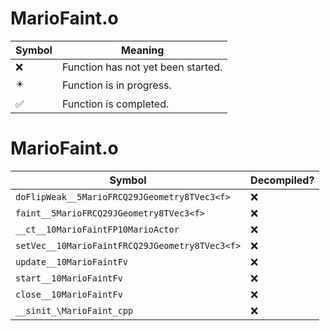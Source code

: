 # MarioFaint.o
| Symbol | Meaning 
| ------------- | ------------- 
| :x: | Function has not yet been started. 
| :eight_pointed_black_star: | Function is in progress. 
| :white_check_mark: | Function is completed. 


# MarioFaint.o
| Symbol | Decompiled? |
| ------------- | ------------- |
| `doFlipWeak__5MarioFRCQ29JGeometry8TVec3<f>` | :x: |
| `faint__5MarioFRCQ29JGeometry8TVec3<f>` | :x: |
| `__ct__10MarioFaintFP10MarioActor` | :x: |
| `setVec__10MarioFaintFRCQ29JGeometry8TVec3<f>` | :x: |
| `update__10MarioFaintFv` | :x: |
| `start__10MarioFaintFv` | :x: |
| `close__10MarioFaintFv` | :x: |
| `__sinit_\MarioFaint_cpp` | :x: |
